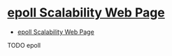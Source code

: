 # [epoll Scalability Web Page](http://lse.sourceforge.net/epoll/index.html)

- [epoll Scalability Web Page](#epoll-scalability-web-page)
















TODO epoll